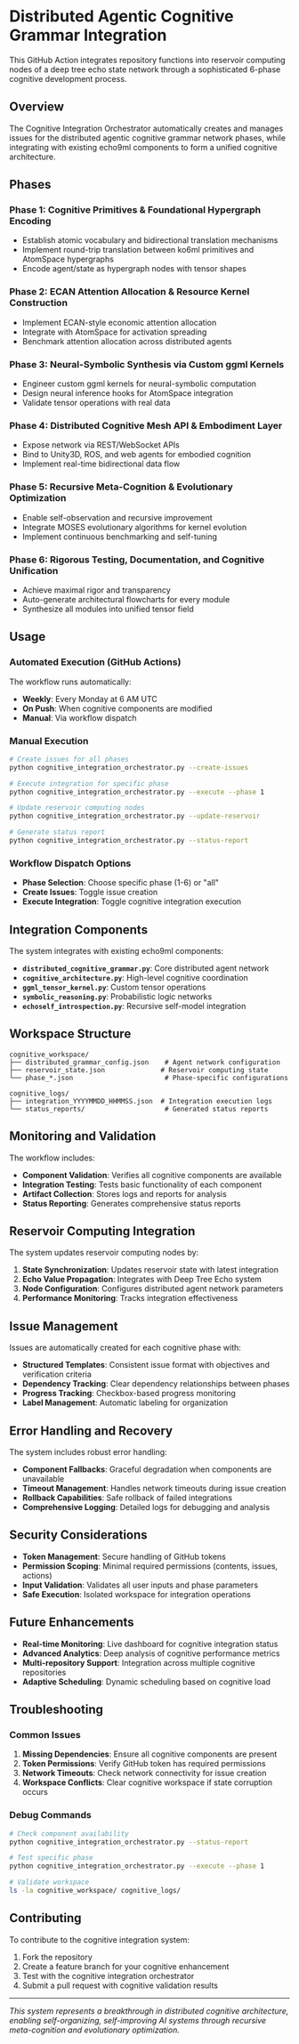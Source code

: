 # Distributed Agentic Cognitive Grammar Integration

This GitHub Action integrates repository functions into reservoir computing nodes of a deep tree echo state network through a sophisticated 6-phase cognitive development process.

## Overview

The Cognitive Integration Orchestrator automatically creates and manages issues for the distributed agentic cognitive grammar network phases, while integrating with existing echo9ml components to form a unified cognitive architecture.

## Phases

### Phase 1: Cognitive Primitives & Foundational Hypergraph Encoding
- Establish atomic vocabulary and bidirectional translation mechanisms
- Implement round-trip translation between ko6ml primitives and AtomSpace hypergraphs
- Encode agent/state as hypergraph nodes with tensor shapes

### Phase 2: ECAN Attention Allocation & Resource Kernel Construction  
- Implement ECAN-style economic attention allocation
- Integrate with AtomSpace for activation spreading
- Benchmark attention allocation across distributed agents

### Phase 3: Neural-Symbolic Synthesis via Custom ggml Kernels
- Engineer custom ggml kernels for neural-symbolic computation
- Design neural inference hooks for AtomSpace integration
- Validate tensor operations with real data

### Phase 4: Distributed Cognitive Mesh API & Embodiment Layer
- Expose network via REST/WebSocket APIs
- Bind to Unity3D, ROS, and web agents for embodied cognition
- Implement real-time bidirectional data flow

### Phase 5: Recursive Meta-Cognition & Evolutionary Optimization
- Enable self-observation and recursive improvement
- Integrate MOSES evolutionary algorithms for kernel evolution
- Implement continuous benchmarking and self-tuning

### Phase 6: Rigorous Testing, Documentation, and Cognitive Unification
- Achieve maximal rigor and transparency
- Auto-generate architectural flowcharts for every module
- Synthesize all modules into unified tensor field

## Usage

### Automated Execution (GitHub Actions)

The workflow runs automatically:
- **Weekly**: Every Monday at 6 AM UTC
- **On Push**: When cognitive components are modified
- **Manual**: Via workflow dispatch

### Manual Execution

```bash
# Create issues for all phases
python cognitive_integration_orchestrator.py --create-issues

# Execute integration for specific phase
python cognitive_integration_orchestrator.py --execute --phase 1

# Update reservoir computing nodes
python cognitive_integration_orchestrator.py --update-reservoir

# Generate status report
python cognitive_integration_orchestrator.py --status-report
```

### Workflow Dispatch Options

- **Phase Selection**: Choose specific phase (1-6) or "all"
- **Create Issues**: Toggle issue creation
- **Execute Integration**: Toggle cognitive integration execution

## Integration Components

The system integrates with existing echo9ml components:

- **`distributed_cognitive_grammar.py`**: Core distributed agent network
- **`cognitive_architecture.py`**: High-level cognitive coordination
- **`ggml_tensor_kernel.py`**: Custom tensor operations
- **`symbolic_reasoning.py`**: Probabilistic logic networks
- **`echoself_introspection.py`**: Recursive self-model integration

## Workspace Structure

```
cognitive_workspace/
├── distributed_grammar_config.json    # Agent network configuration
├── reservoir_state.json              # Reservoir computing state
└── phase_*.json                       # Phase-specific configurations

cognitive_logs/
├── integration_YYYYMMDD_HHMMSS.json  # Integration execution logs
└── status_reports/                    # Generated status reports
```

## Monitoring and Validation

The workflow includes:

- **Component Validation**: Verifies all cognitive components are available
- **Integration Testing**: Tests basic functionality of each component
- **Artifact Collection**: Stores logs and reports for analysis
- **Status Reporting**: Generates comprehensive status reports

## Reservoir Computing Integration

The system updates reservoir computing nodes by:

1. **State Synchronization**: Updates reservoir state with latest integration
2. **Echo Value Propagation**: Integrates with Deep Tree Echo system
3. **Node Configuration**: Configures distributed agent network parameters
4. **Performance Monitoring**: Tracks integration effectiveness

## Issue Management

Issues are automatically created for each cognitive phase with:

- **Structured Templates**: Consistent issue format with objectives and verification criteria
- **Dependency Tracking**: Clear dependency relationships between phases
- **Progress Tracking**: Checkbox-based progress monitoring
- **Label Management**: Automatic labeling for organization

## Error Handling and Recovery

The system includes robust error handling:

- **Component Fallbacks**: Graceful degradation when components are unavailable
- **Timeout Management**: Handles network timeouts during issue creation
- **Rollback Capabilities**: Safe rollback of failed integrations
- **Comprehensive Logging**: Detailed logs for debugging and analysis

## Security Considerations

- **Token Management**: Secure handling of GitHub tokens
- **Permission Scoping**: Minimal required permissions (contents, issues, actions)
- **Input Validation**: Validates all user inputs and phase parameters
- **Safe Execution**: Isolated workspace for integration operations

## Future Enhancements

- **Real-time Monitoring**: Live dashboard for cognitive integration status
- **Advanced Analytics**: Deep analysis of cognitive performance metrics
- **Multi-repository Support**: Integration across multiple cognitive repositories
- **Adaptive Scheduling**: Dynamic scheduling based on cognitive load

## Troubleshooting

### Common Issues

1. **Missing Dependencies**: Ensure all cognitive components are present
2. **Token Permissions**: Verify GitHub token has required permissions
3. **Network Timeouts**: Check network connectivity for issue creation
4. **Workspace Conflicts**: Clear cognitive workspace if state corruption occurs

### Debug Commands

```bash
# Check component availability
python cognitive_integration_orchestrator.py --status-report

# Test specific phase
python cognitive_integration_orchestrator.py --execute --phase 1

# Validate workspace
ls -la cognitive_workspace/ cognitive_logs/
```

## Contributing

To contribute to the cognitive integration system:

1. Fork the repository
2. Create a feature branch for your cognitive enhancement
3. Test with the cognitive integration orchestrator
4. Submit a pull request with cognitive validation results

---

*This system represents a breakthrough in distributed cognitive architecture, enabling self-organizing, self-improving AI systems through recursive meta-cognition and evolutionary optimization.*